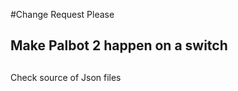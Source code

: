 #Change Request Please


## Make Palbot 2 happen on a switch 



## 
Check source of Json files 



##